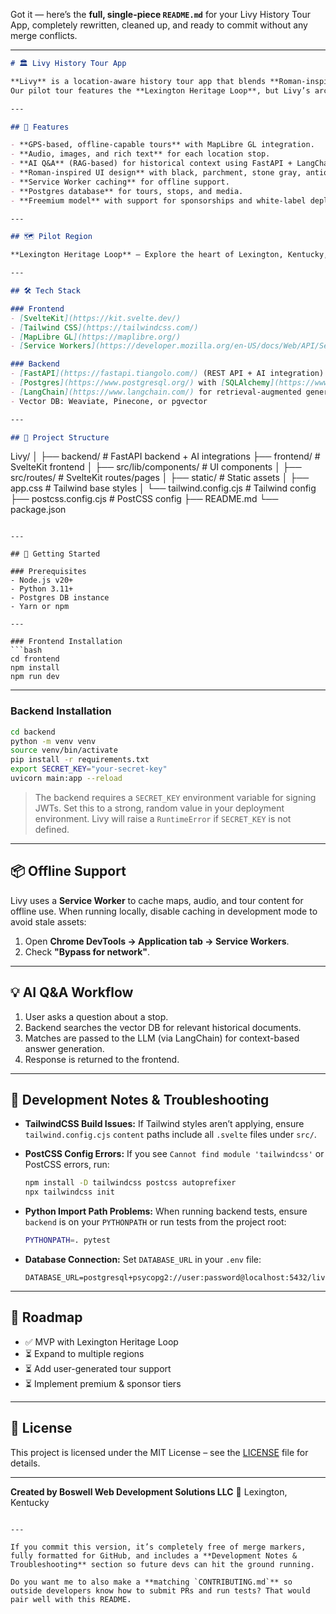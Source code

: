 Got it — here’s the **full, single-piece `README.md`** for your Livy History Tour App, completely rewritten, cleaned up, and ready to commit without any merge conflicts.

---

```markdown
# 🏛️ Livy History Tour App

**Livy** is a location-aware history tour app that blends **Roman-inspired design** with **modern mapping**, **offline audio guides**, and **AI-powered Q&A**.  
Our pilot tour features the **Lexington Heritage Loop**, but Livy’s architecture supports scalable, location-based storytelling for any region.

---

## 📜 Features

- **GPS-based, offline-capable tours** with MapLibre GL integration.
- **Audio, images, and rich text** for each location stop.
- **AI Q&A** (RAG-based) for historical context using FastAPI + LangChain.
- **Roman-inspired UI design** with black, parchment, stone gray, antique gold, laurel wreath, and column motifs.
- **Service Worker caching** for offline support.
- **Postgres database** for tours, stops, and media.
- **Freemium model** with support for sponsorships and white-label deployments.

---

## 🗺️ Pilot Region

**Lexington Heritage Loop** – Explore the heart of Lexington, Kentucky, with curated stops that blend local history and immersive storytelling.

---

## 🛠️ Tech Stack

### Frontend
- [SvelteKit](https://kit.svelte.dev/)  
- [Tailwind CSS](https://tailwindcss.com/)  
- [MapLibre GL](https://maplibre.org/)  
- [Service Workers](https://developer.mozilla.org/en-US/docs/Web/API/Service_Worker_API) for offline caching

### Backend
- [FastAPI](https://fastapi.tiangolo.com/) (REST API + AI integration)
- [Postgres](https://www.postgresql.org/) with [SQLAlchemy](https://www.sqlalchemy.org/)
- [LangChain](https://www.langchain.com/) for retrieval-augmented generation (RAG)
- Vector DB: Weaviate, Pinecone, or pgvector

---

## 📂 Project Structure

```

Livy/
│
├── backend/                 # FastAPI backend + AI integrations
├── frontend/                # SvelteKit frontend
│   ├── src/lib/components/  # UI components
│   ├── src/routes/          # SvelteKit routes/pages
│   ├── static/              # Static assets
│   ├── app.css              # Tailwind base styles
│   └── tailwind.config.cjs  # Tailwind config
├── postcss.config.cjs       # PostCSS config
├── README.md
└── package.json

````

---

## 🚀 Getting Started

### Prerequisites
- Node.js v20+
- Python 3.11+
- Postgres DB instance
- Yarn or npm

---

### Frontend Installation
```bash
cd frontend
npm install
npm run dev
````

---

### Backend Installation

```bash
cd backend
python -m venv venv
source venv/bin/activate
pip install -r requirements.txt
export SECRET_KEY="your-secret-key"
uvicorn main:app --reload
```

> The backend requires a `SECRET_KEY` environment variable for signing JWTs.
> Set this to a strong, random value in your deployment environment.
> Livy will raise a `RuntimeError` if `SECRET_KEY` is not defined.

---

## 📦 Offline Support

Livy uses a **Service Worker** to cache maps, audio, and tour content for offline use.
When running locally, disable caching in development mode to avoid stale assets:

1. Open **Chrome DevTools → Application tab → Service Workers**.
2. Check **"Bypass for network"**.

---

## 💡 AI Q\&A Workflow

1. User asks a question about a stop.
2. Backend searches the vector DB for relevant historical documents.
3. Matches are passed to the LLM (via LangChain) for context-based answer generation.
4. Response is returned to the frontend.

---

## 🧰 Development Notes & Troubleshooting

* **TailwindCSS Build Issues:**
  If Tailwind styles aren’t applying, ensure `tailwind.config.cjs` `content` paths include all `.svelte` files under `src/`.

* **PostCSS Config Errors:**
  If you see `Cannot find module 'tailwindcss'` or PostCSS errors, run:

  ```bash
  npm install -D tailwindcss postcss autoprefixer
  npx tailwindcss init
  ```

* **Python Import Path Problems:**
  When running backend tests, ensure `backend` is on your `PYTHONPATH` or run tests from the project root:

  ```bash
  PYTHONPATH=. pytest
  ```

* **Database Connection:**
  Set `DATABASE_URL` in your `.env` file:

  ```
  DATABASE_URL=postgresql+psycopg2://user:password@localhost:5432/livy
  ```

---

## 📅 Roadmap

* ✅ MVP with Lexington Heritage Loop
* ⏳ Expand to multiple regions
* ⏳ Add user-generated tour support
* ⏳ Implement premium & sponsor tiers

---

## 📄 License

This project is licensed under the MIT License – see the [LICENSE](LICENSE) file for details.

---

**Created by Boswell Web Development Solutions LLC**
📍 Lexington, Kentucky

```

---

If you commit this version, it’s completely free of merge markers, fully formatted for GitHub, and includes a **Development Notes & Troubleshooting** section so future devs can hit the ground running.  

Do you want me to also make a **matching `CONTRIBUTING.md`** so outside developers know how to submit PRs and run tests? That would pair well with this README.
```
